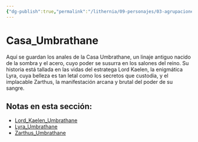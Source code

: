 ```yaml
---
{"dg-publish":true,"permalink":"/lithernia/09-personajes/03-agrupaciones/casa-umbrathane/home/"}
---
```


# Casa_Umbrathane

Aquí se guardan los anales de la Casa Umbrathane, un linaje antiguo nacido de la sombra y el acero, cuyo poder se susurra en los salones del reino. Su historia está tallada en las vidas del estratega Lord Kaelen, la enigmática Lyra, cuya belleza es tan letal como los secretos que custodia, y el implacable Zarthus, la manifestación arcana y brutal del poder de su sangre.

## Notas en esta sección:
- [Lord_Kaelen_Umbrathane](./Lord_Kaelen_Umbrathane.md)
- [Lyra_Umbrathane](./Lyra_Umbrathane.md)
- [Zarthus_Umbrathane](./Zarthus_Umbrathane.md)

